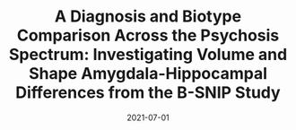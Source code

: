 ---
title: "A Diagnosis and Biotype Comparison Across the Psychosis Spectrum: Investigating Volume and Shape Amygdala-Hippocampal Differences from the B-SNIP Study"
collection: publications
permalink: /publication/2021-07-01-A-Diagnosis-and-Biotype-Comparison-Across-the-Psychosis-Spectrum-Investigating-Volume-and-Shape-Amygdala-Hippocampal-Differences-from-the-B-SNIP-Study
date: 2021-07-01
venue: 'Schizophrenia bulletin'
paperurl: 'http://dx.doi.org/10.1093/schbul/sbab071'
citation: 'Guimond, Synthia, Gu, Feng, Shannon, Holly, Kelly, Sinead, Mike, Luke, <b>Devenyi, Gabriel A</b>, Chakravarty, M Mallar, Sweeney, John A, Pearlson, Godfrey, Clementz, Brett A, Tamminga, Carol, Keshavan, Matcheri, &quot;A Diagnosis and Biotype Comparison Across the Psychosis Spectrum: Investigating Volume and Shape Amygdala-Hippocampal Differences from the B-SNIP Study.&quot; Schizophrenia bulletin, 2021.'
---